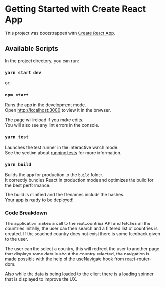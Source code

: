 # Getting Started with Create React App

This project was bootstrapped with [Create React App](https://github.com/facebook/create-react-app).

## Available Scripts

In the project directory, you can run:

### `yarn start dev`

or:

### `npm start`

Runs the app in the development mode.\
Open [http://localhost:3000](http://localhost:3000) to view it in the browser.

The page will reload if you make edits.\
You will also see any lint errors in the console.

### `yarn test`

Launches the test runner in the interactive watch mode.\
See the section about [running tests](https://facebook.github.io/create-react-app/docs/running-tests) for more information.

### `yarn build`

Builds the app for production to the `build` folder.\
It correctly bundles React in production mode and optimizes the build for the best performance.

The build is minified and the filenames include the hashes.\
Your app is ready to be deployed!

### Code Breakdown

The application makes a call to the restcountries API and fetches all the countries initially, the user can then search and a filtered list of countries is created. If the seached country does not exist there is some feedback given to the user.

The user can the select a country, this will redirect the user to another page that displays some details about the country selected, the navigation is made possible with the help of the useNavigate hook from react-router-dom.

Also while the data is being loaded to the client there is a loading spinner that is displayed to improve the UX.
